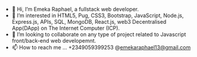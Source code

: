- 👋 Hi, I’m Emeka Raphael, a fullstack web developer.
- 👀 I’m interested in HTML5, Pug, CSS3, Bootstrap, JavaScript, Node.js, Express.js, APIs, SQL, MongoDB, React.js, web3 Decentralised App(DApp) on The Internet Computer (ICP).
- 💞️ I’m looking to collaborate on any type of project related to Javascript front/back-end web developemnt.
- 📫 How to reach me ... +2349059399253 @emekaraphael13@gmail.com

<!---
EmekaRaphael/EmekaRaphael is a ✨ special ✨ repository because its `README.md` (this file) appears on your GitHub profile.
You can click the Preview link to take a look at your changes.
--->
